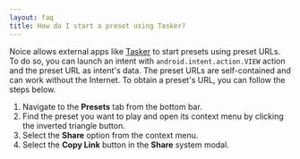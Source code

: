 ```yaml
---
layout: faq
title: How do I start a preset using Tasker?
---
```


Noice allows external apps like
[Tasker](https://play.google.com/store/apps/details?id=net.dinglisch.android.taskerm)
to start presets using preset URLs. To do so, you can launch an intent with
`android.intent.action.VIEW` action and the preset URL as intent's data. The
preset URLs are self-contained and can work without the Internet. To obtain a
preset's URL, you can follow the steps below.

1. Navigate to the **Presets** tab from the bottom bar.
2. Find the preset you want to play and open its context menu by clicking the
   inverted triangle button.
3. Select the **Share** option from the context menu.
4. Select the **Copy Link** button in the **Share** system modal.

